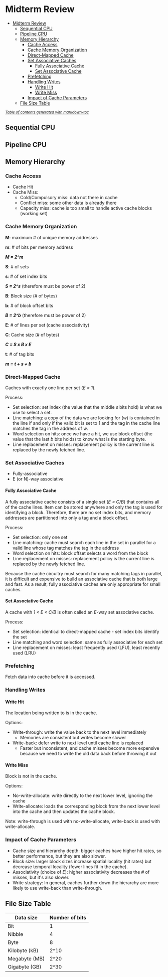 # Midterm Review

- [Midterm Review](#midterm-review)
  * [Sequential CPU](#sequential-cpu)
  * [Pipeline CPU](#pipeline-cpu)
  * [Memory Hierarchy](#memory-hierarchy)
    + [Cache Access](#cache-access)
    + [Cache Memory Organization](#cache-memory-organization)
    + [Direct-Mapped Cache](#direct-mapped-cache)
    + [Set Associative Caches](#set-associative-caches)
      - [Fully Associative Cache](#fully-associative-cache)
      - [Set Associative Cache](#set-associative-cache)
    + [Prefetching](#prefetching)
    + [Handling Writes](#handling-writes)
      - [Write Hit](#write-hit)
      - [Write Miss](#write-miss)
    + [Impact of Cache Parameters](#impact-of-cache-parameters)
  * [File Size Table](#file-size-table)

<small><i><a href='http://ecotrust-canada.github.io/markdown-toc/'>Table of contents generated with markdown-toc</a></i></small>

## Sequential CPU

## Pipeline CPU

## Memory Hierarchy

### Cache Access

- Cache Hit
- Cache Miss:
  - Cold/Compulsory miss: data not there in cache
  - Conflict miss: some other data is already there
  - Capacity miss: cache is too small to handle active cache blocks (working set)

### Cache Memory Organization 

**M**: maximum # of unique memory addresses

**m**: # of bits per memory address

***M = 2^m***

**S**: # of sets

**s**: # of set index bits

***S = 2^s*** (therefore must be power of 2)

**B**: Block size (# of bytes)

**b**: # of block offset bits

***B = 2^b*** (therefore must be power of 2)

**E**: # of lines per set (cache associativity)

**C**: Cache size (# of bytes)

***C = S x B x E***

**t**: # of tag bits

***m = t + s + b***

### Direct-Mapped Cache

Caches with exactly one line per set (*E = 1*).

Process:

- Set selection: set index (the value that the middle *s* bits hold) is what we use to select a set.
- Line matching: a copy of the data we are looking for (*w*) is contained in the line if and only if the valid bit is set to 1 and the tag in the cache line matches the tag in the address of *w*.
- Word selection on hits: once we have a hit, we use block offset (the value that the last *b* bits holds) to know what is the starting byte.
- Line replacement on misses: replacement policy is the current line is replaced by the newly fetched line.

### Set Associative Caches

- Fully-associative
- E (or N)-way associative

#### Fully Associative Cache 

A fully associative cache consists of a single set (*E = C/B*) that contains all of the cache lines. Item can be stored anywhere and only the tag is used for identifying a block. Therefore, there are no set index bits, and memory addresses are partitioned into only a tag and a block offset.

Process:

- Set selection: only one set
- Line matching: cache must search each line in the set in parallel for a valid line whose tag matches the tag in the address
- Word selection on hits: block offset selects a word from the block
- Line replacement on misses: replacement policy is the current line is replaced by the newly fetched line.

Because the cache circuitry must search for many matching tags in parallel, it
is difficult and expensive to build an associative cache that is both large and fast.
As a result, fully associative caches are only appropriate for small caches.

#### Set Associative Cache

A cache with *1 < E < C/B* is often called an *E*-way set associative cache.

Process:

- Set selection: identical to direct-mapped cache - set index bits identify the set
- Line matching and word selection: same as fully associative for each set
- Line replacement on misses: least frequently used (LFU), least recently used (LRU)

### Prefetching

Fetch data into cache before it is accessed.

### Handling Writes

#### Write Hit

The location being written to is in the cache.

Options:

- Write-through: write the value back to the next level immediately
  - Memories are consistent but writes become slower
- Write-back: defer write to next level until cache line is replaced
  - Faster but inconsistent, and cache misses become more expensive because we need to write the old data back before throwing it out

#### Write Miss

Block is not in the cache.

Options:

- No-write-allocate: write directly to the next lower level, ignoring the cache
- Write-allocate: loads the corresponding block from the next lower level into the cache and then updates the cache block.

Note: write-through is used with no-write-allocate, write-back is used with write-allocate.

### Impact of Cache Parameters

- Cache size and hierarchy depth: bigger caches have higher hit rates, so better performance, but they are also slower.
- Block size: larger block sizes increase spatial locality (hit rates) but decrease temporal locality (fewer lines fit in the cache).
- Associativity (choice of *E*): higher associativity decreases the # of misses, but it's also slower.
- Write strategy: In general, caches further down the hierarchy are more likely to use write-back than write-through.

## File Size Table

| Data size     | Number of bits |
| ------------- | -------------- |
| Bit           | 1              |
| Nibble        | 4              |
| Byte          | 8              |
| Kilobyte (kB) | 2^10           |
| Megabyte (MB) | 2^20           |
| Gigabyte (GB) | 2^30           |